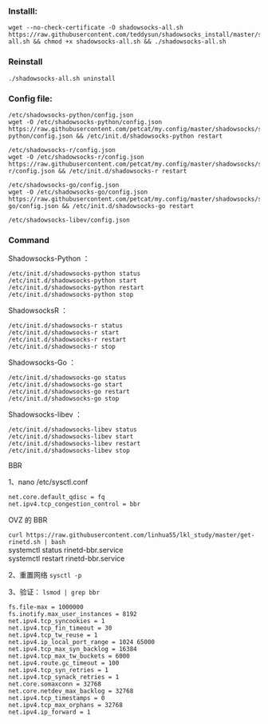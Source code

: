 ### Installl:
```
wget --no-check-certificate -O shadowsocks-all.sh https://raw.githubusercontent.com/teddysun/shadowsocks_install/master/shadowsocks-all.sh && chmod +x shadowsocks-all.sh && ./shadowsocks-all.sh
```

### Reinstall
`./shadowsocks-all.sh uninstall`

### Config file:
```
/etc/shadowsocks-python/config.json
wget -O /etc/shadowsocks-python/config.json https://raw.githubusercontent.com/petcat/my.config/master/shadowsocks/shadowsocks-python/config.json && /etc/init.d/shadowsocks-python restart

/etc/shadowsocks-r/config.json
wget -O /etc/shadowsocks-r/config.json https://raw.githubusercontent.com/petcat/my.config/master/shadowsocks/shadowsocks-r/config.json && /etc/init.d/shadowsocks-r restart

/etc/shadowsocks-go/config.json
wget -O /etc/shadowsocks-go/config.json https://raw.githubusercontent.com/petcat/my.config/master/shadowsocks/shadowsocks-go/config.json && /etc/init.d/shadowsocks-go restart

/etc/shadowsocks-libev/config.json
```

### Command

Shadowsocks-Python ：
```
/etc/init.d/shadowsocks-python status
/etc/init.d/shadowsocks-python start
/etc/init.d/shadowsocks-python restart
/etc/init.d/shadowsocks-python stop
```

ShadowsocksR ：
```
/etc/init.d/shadowsocks-r status
/etc/init.d/shadowsocks-r start
/etc/init.d/shadowsocks-r restart
/etc/init.d/shadowsocks-r stop
```
Shadowsocks-Go ：
```
/etc/init.d/shadowsocks-go status
/etc/init.d/shadowsocks-go start
/etc/init.d/shadowsocks-go restart
/etc/init.d/shadowsocks-go stop
```
Shadowsocks-libev ：
```
/etc/init.d/shadowsocks-libev status
/etc/init.d/shadowsocks-libev start
/etc/init.d/shadowsocks-libev restart
/etc/init.d/shadowsocks-libev stop
```
BBR

1、nano /etc/sysctl.conf
```
net.core.default_qdisc = fq
net.ipv4.tcp_congestion_control = bbr
```

OVZ 的 BBR

`curl https://raw.githubusercontent.com/linhua55/lkl_study/master/get-rinetd.sh | bash`     
systemctl status rinetd-bbr.service    
systemctl restart rinetd-bbr.service   

2、重置网络 `sysctl -p`

3、验证： `lsmod | grep bbr`

```
fs.file-max = 1000000
fs.inotify.max_user_instances = 8192
net.ipv4.tcp_syncookies = 1
net.ipv4.tcp_fin_timeout = 30
net.ipv4.tcp_tw_reuse = 1
net.ipv4.ip_local_port_range = 1024 65000
net.ipv4.tcp_max_syn_backlog = 16384
net.ipv4.tcp_max_tw_buckets = 6000
net.ipv4.route.gc_timeout = 100
net.ipv4.tcp_syn_retries = 1
net.ipv4.tcp_synack_retries = 1
net.core.somaxconn = 32768
net.core.netdev_max_backlog = 32768
net.ipv4.tcp_timestamps = 0
net.ipv4.tcp_max_orphans = 32768
net.ipv4.ip_forward = 1
```
